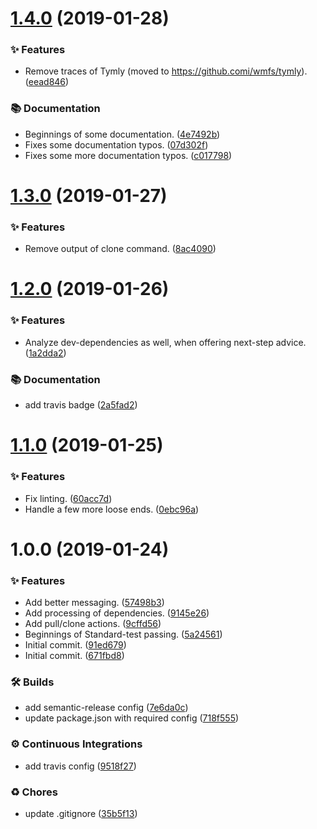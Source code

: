 # [1.4.0](https://github.com/wmfs/lerna-sync/compare/v1.3.0...v1.4.0) (2019-01-28)


### ✨ Features

* Remove traces of Tymly (moved to https://github.comi/wmfs/tymly). ([eead846](https://github.com/wmfs/lerna-sync/commit/eead846))


### 📚 Documentation

* Beginnings of some documentation. ([4e7492b](https://github.com/wmfs/lerna-sync/commit/4e7492b))
* Fixes some documentation typos. ([07d302f](https://github.com/wmfs/lerna-sync/commit/07d302f))
* Fixes some more documentation typos. ([c017798](https://github.com/wmfs/lerna-sync/commit/c017798))

# [1.3.0](https://github.com/wmfs/lerna-sync/compare/v1.2.0...v1.3.0) (2019-01-27)


### ✨ Features

* Remove output of clone command. ([8ac4090](https://github.com/wmfs/lerna-sync/commit/8ac4090))

# [1.2.0](https://github.com/wmfs/lerna-sync/compare/v1.1.0...v1.2.0) (2019-01-26)


### ✨ Features

* Analyze dev-dependencies as well, when offering next-step advice. ([1a2dda2](https://github.com/wmfs/lerna-sync/commit/1a2dda2))


### 📚 Documentation

* add travis badge ([2a5fad2](https://github.com/wmfs/lerna-sync/commit/2a5fad2))

# [1.1.0](https://github.com/wmfs/lerna-sync/compare/v1.0.0...v1.1.0) (2019-01-25)


### ✨ Features

* Fix linting. ([60acc7d](https://github.com/wmfs/lerna-sync/commit/60acc7d))
* Handle a few more loose ends. ([0ebc96a](https://github.com/wmfs/lerna-sync/commit/0ebc96a))

# 1.0.0 (2019-01-24)


### ✨ Features

* Add better messaging. ([57498b3](https://github.com/wmfs/lerna-sync/commit/57498b3))
* Add processing of dependencies. ([9145e26](https://github.com/wmfs/lerna-sync/commit/9145e26))
* Add pull/clone actions. ([9cffd56](https://github.com/wmfs/lerna-sync/commit/9cffd56))
* Beginnings of Standard-test passing. ([5a24561](https://github.com/wmfs/lerna-sync/commit/5a24561))
* Initial commit. ([91ed679](https://github.com/wmfs/lerna-sync/commit/91ed679))
* Initial commit. ([671fbd8](https://github.com/wmfs/lerna-sync/commit/671fbd8))


### 🛠 Builds

* add semantic-release config ([7e6da0c](https://github.com/wmfs/lerna-sync/commit/7e6da0c))
* update package.json with required config ([718f555](https://github.com/wmfs/lerna-sync/commit/718f555))


### ⚙️ Continuous Integrations

* add travis config ([9518f27](https://github.com/wmfs/lerna-sync/commit/9518f27))


### ♻️ Chores

* update .gitignore ([35b5f13](https://github.com/wmfs/lerna-sync/commit/35b5f13))
